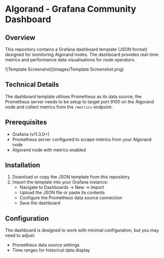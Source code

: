 # Algorand - Grafana Community Dashboard

## Overview
This repository contains a Grafana dashboard template (JSON format) designed for monitoring Algorand nodes.
The dashboard provides real-time metrics and performance data visualisations for node operators.

![Template Screenshot](images/Template Screenshot.png)

## Technical Details
The dashboard template utilises Prometheus as its data source, the Prometheus server needs to be setup to target port 9100 on the Algorand node and collect metrics from the `/metrics` endpoint.

## Prerequisites
- Grafana (v11.3.0+)
- Prometheus server configured to scrape metrics from your Algorand node
- Algorand node with metrics enabled

## Installation
1. Download or copy the JSON template from this repository
2. Import the template into your Grafana instance:
   - Navigate to Dashboards -> New -> Import
   - Upload the JSON file or paste its contents
   - Configure the Prometheus data source connection
   - Save the dashboard

## Configuration
The dashboard is designed to work with minimal configuration, but you may need to adjust:
- Prometheus data source settings
- Time ranges for historical data display
